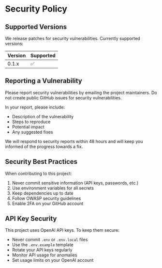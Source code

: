 # Security Policy

## Supported Versions

We release patches for security vulnerabilities. Currently supported versions:

| Version | Supported          |
| ------- | ------------------ |
| 0.1.x   | :white_check_mark: |

## Reporting a Vulnerability

Please report security vulnerabilities by emailing the project maintainers. Do not create public GitHub issues for security vulnerabilities.

In your report, please include:

- Description of the vulnerability
- Steps to reproduce
- Potential impact
- Any suggested fixes

We will respond to security reports within 48 hours and will keep you informed of the progress towards a fix.

## Security Best Practices

When contributing to this project:

1. Never commit sensitive information (API keys, passwords, etc.)
2. Use environment variables for all secrets
3. Keep dependencies up to date
4. Follow OWASP security guidelines
5. Enable 2FA on your GitHub account

## API Key Security

This project uses OpenAI API keys. To keep them secure:

- Never commit `.env` or `.env.local` files
- Use the `.env.example` template
- Rotate your API keys regularly
- Monitor API usage for anomalies
- Set usage limits on your OpenAI account
